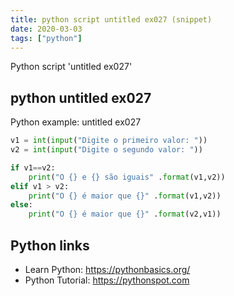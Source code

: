 ```yaml
---
title: python script untitled ex027 (snippet)
date: 2020-03-03
tags: ["python"]
---
```

Python script 'untitled ex027'


## python untitled ex027

Python example: untitled ex027

```python
v1 = int(input("Digite o primeiro valor: "))
v2 = int(input("Digite o segundo valor: "))

if v1==v2:
    print("O {} e {} são iguais" .format(v1,v2))
elif v1 > v2:
    print("O {} é maior que {}" .format(v1,v2))
else:
    print("O {} é maior que {}" .format(v2,v1))


```

## Python links

- Learn Python: https://pythonbasics.org/
- Python Tutorial: https://pythonspot.com
